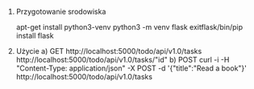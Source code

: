 1. Przygotowanie srodowiska

	apt-get install python3-venv
	python3 -m venv flask
	exitflask/bin/pip install flask
2. Użycie
a) GET
http://localhost:5000/todo/api/v1.0/tasks
http://localhost:5000/todo/api/v1.0/tasks/"id"
b) POST
curl -i -H "Content-Type: application/json" -X POST -d '{"title":"Read a book"}' http://localhost:5000/todo/api/v1.0/tasks

